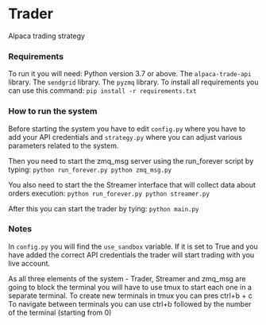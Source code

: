# Trader
Alpaca trading strategy

### Requirements
To run it you will need:
Python version 3.7 or above.
The ```alpaca-trade-api``` library.
The ```sendgrid``` library.
The ```pyzmq``` library.
To install all requirements you can use this command:
```pip install -r requirements.txt```

### How to run the system
Before starting the system you have to edit ```config.py``` where you have to add your API credentials and ```strategy.py``` where you can adjust various parameters related to the system.

Then you need to start the zmq_msg server using the run_forever script by typing:
```python run_forever.py python zmq_msg.py```

You also need to start the the Streamer interface that will collect data about orders execution:
```python run_forever.py python streamer.py```

After this you can start the trader by tying:
```python main.py```

### Notes
In ```config.py``` you will find the ```use_sandbox``` variable. If it is set to True and you have added the correct API credentials the trader will start trading with you live account.

As all three elements of the system - Trader, Streamer and zmq_msg are going to block the terminal you
will have to use tmux to start each one in a separate terminal.
To create new terminals in tmux you can pres ctrl+b + c
To navigate between terminals you can use ctrl+b followed by the number of the terminal (starting from 0)